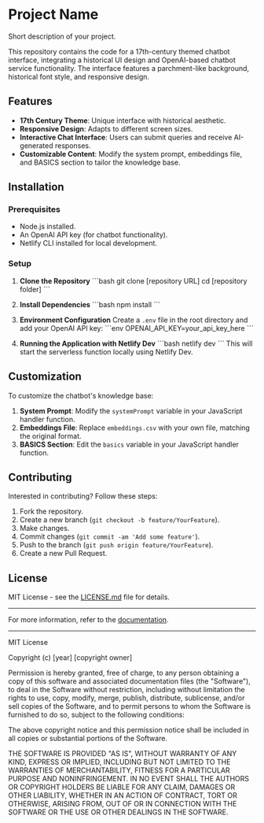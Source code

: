 # Project Name

Short description of your project.

This repository contains the code for a 17th-century themed chatbot interface, integrating a historical UI design and OpenAI-based chatbot service functionality. The interface features a parchment-like background, historical font style, and responsive design.

## Features

- **17th Century Theme**: Unique interface with historical aesthetic.
- **Responsive Design**: Adapts to different screen sizes.
- **Interactive Chat Interface**: Users can submit queries and receive AI-generated responses.
- **Customizable Content**: Modify the system prompt, embeddings file, and BASICS section to tailor the knowledge base.

## Installation

### Prerequisites

- Node.js installed.
- An OpenAI API key (for chatbot functionality).
- Netlify CLI installed for local development.

### Setup

1. **Clone the Repository**
   \```bash
   git clone [repository URL]
   cd [repository folder]
   \```

2. **Install Dependencies**
   \```bash
   npm install
   \```

3. **Environment Configuration**
   Create a `.env` file in the root directory and add your OpenAI API key:
   \```env
   OPENAI_API_KEY=your_api_key_here
   \```

4. **Running the Application with Netlify Dev**
   \```bash
   netlify dev
   \```
   This will start the serverless function locally using Netlify Dev.

## Customization

To customize the chatbot's knowledge base:

1. **System Prompt**: Modify the `systemPrompt` variable in your JavaScript handler function.
2. **Embeddings File**: Replace `embeddings.csv` with your own file, matching the original format.
3. **BASICS Section**: Edit the `basics` variable in your JavaScript handler function.

## Contributing

Interested in contributing? Follow these steps:

1. Fork the repository.
2. Create a new branch (`git checkout -b feature/YourFeature`).
3. Make changes.
4. Commit changes (`git commit -am 'Add some feature'`).
5. Push to the branch (`git push origin feature/YourFeature`).
6. Create a new Pull Request.

## License

MIT License - see the [LICENSE.md](LICENSE.md) file for details.

---

For more information, refer to the [documentation](link_to_documentation_if_available).

---

MIT License

Copyright (c) [year] [copyright owner]

Permission is hereby granted, free of charge, to any person obtaining a copy of this software and associated documentation files (the "Software"), to deal in the Software without restriction, including without limitation the rights to use, copy, modify, merge, publish, distribute, sublicense, and/or sell copies of the Software, and to permit persons to whom the Software is furnished to do so, subject to the following conditions:

The above copyright notice and this permission notice shall be included in all copies or substantial portions of the Software.

THE SOFTWARE IS PROVIDED "AS IS", WITHOUT WARRANTY OF ANY KIND, EXPRESS OR IMPLIED, INCLUDING BUT NOT LIMITED TO THE WARRANTIES OF MERCHANTABILITY, FITNESS FOR A PARTICULAR PURPOSE AND NONINFRINGEMENT. IN NO EVENT SHALL THE AUTHORS OR COPYRIGHT HOLDERS BE LIABLE FOR ANY CLAIM, DAMAGES OR OTHER LIABILITY, WHETHER IN AN ACTION OF CONTRACT, TORT OR OTHERWISE, ARISING FROM, OUT OF OR IN CONNECTION WITH THE SOFTWARE OR THE USE OR OTHER DEALINGS IN THE SOFTWARE.
